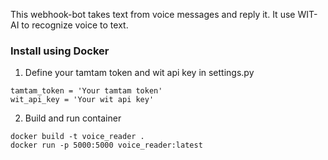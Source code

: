 This webhook-bot takes text from voice messages and reply it. It use WIT-AI to recognize voice to text.


### Install using Docker
1. Define your tamtam token and wit api key in settings.py
```
tamtam_token = 'Your tamtam token'
wit_api_key = 'Your wit api key'
```
2. Build and run container
```
docker build -t voice_reader .
docker run -p 5000:5000 voice_reader:latest
```